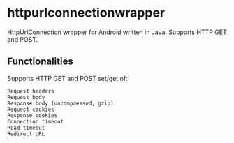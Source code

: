 # httpurlconnectionwrapper
HttpUrlConnection wrapper for Android written in Java. Supports HTTP GET and POST.

## Functionalities
Supports HTTP GET and POST set/get of:

    Request headers
    Request body
    Response body (uncompressed, gzip)
    Request cookies
    Response cookies
    Connection timeout
    Read timeout
    Redirect URL
  
